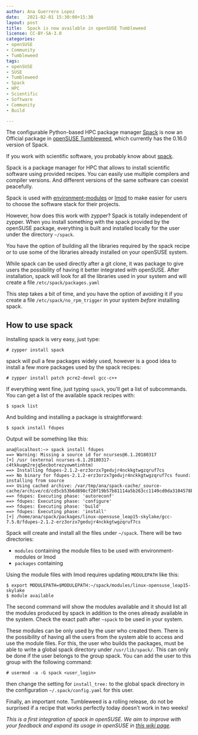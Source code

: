 ```yaml
---
author: Ana Guerrero Lopez
date:   2021-02-01 15:30:00+15:30
layout: post
title:  Spack is now available in openSUSE Tumbleweed
license: CC-BY-SA-3.0
categories:
- openSUSE
- Community
- Tumbleweed
tags:
- openSUSE
- SUSE
- Tumbleweed
- Spack
- HPC
- Scientific 
- Software
- Community
- Build

---
```


The configurable Python-based HPC package manager [Spack](https://spack.io/) is now an Official package in [openSUSE Tumbleweed](https://software.opensuse.org/distributions/tumbleweed), which currently has the 0.16.0 version of Spack.

If you work with scientific software, you probably know about [spack](https://software.opensuse.org/package/spack).

Spack is a package manager for HPC that allows to install scientific software using provided recipes. You can easily use multiple compilers and compiler versions. And different versions of the same software can coexist peacefully.

Spack is used with [environment-modules](http://modules.sourceforge.net/) or [lmod](https://lmod.readthedocs.io/en/latest/) to make easier for users to choose the software stack for their projects.

However, how does this work with zypper? Spack is totally independent of zypper. When you install something with the spack provided by the openSUSE package, everything is built and installed locally for the user under the directory `~/spack`.

You have the option of building all the libraries required by the spack recipe or to use some of the libraries already installed on your openSUSE system.

While spack can be used directly after a git clone, it was package to give users the possibility of having it better integrated with openSUSE. After installation, spack will look for all the libraries used in your system and will create a file `/etc/spack/packages.yaml`

This step takes a bit of time, and you have the option of avoiding it if you create a file `/etc/spack/no_rpm_trigger` in your system *before* installing spack.

## How to use spack

Installing spack is very easy, just type:

    # zypper install spack

spack will pull a few packages widely used, however is a good idea to install a few more packages used by the spack recipes:

    # zypper install patch pcre2-devel gcc-c++

If everything went fine, just typing `spack`, you'll get a list of subcommands. You can get a list of the available spack recipes with:

    $ spack list

And building and installing a package is straightforward:

    $ spack install fdupes

Output will be something like this:

```
ana@localhost:~> spack install fdupes
==> Warning: Missing a source id for ncurses@6.1.20180317
[+] /usr (external ncurses-6.1.20180317-c4tkkuqm2rejq5ecbotrezyowmtinhtm)
==> Installing fdupes-2.1.2-erz3orzx7gedujr4nckkgtwgzqruf7cs
==> No binary for fdupes-2.1.2-erz3orzx7gedujr4nckkgtwgzqruf7cs found: installing from source
==> Using cached archive: /var/tmp/ana/spack-cache/_source-cache/archive/cd/cd5cb53b6d898cf20f19b57b81114a5b263cc1149cd0da3104578b083b2837bd.tar.gz
==> fdupes: Executing phase: 'autoreconf'
==> fdupes: Executing phase: 'configure'
==> fdupes: Executing phase: 'build'
==> fdupes: Executing phase: 'install'
[+] /home/ana/spack/packages/linux-opensuse_leap15-skylake/gcc-7.5.0/fdupes-2.1.2-erz3orzx7gedujr4nckkgtwgzqruf7cs

```

Spack will create and install all the files under `~/spack`. There will be two directories: 
* `modules` containing the module files to be used with environment-modules or lmod
* `packages` containing

Using the module files with lmod requires updating `MODULEPATH` like this:

    $ export MODULEPATH=$MODULEPATH:~/spack/modules/linux-opensuse_leap15-skylake
    $ module available

The second command will show the modules available and it should list all the modules produced by spack in addition to the ones already available in the system. Check the exact path after `~spack` to be used in your system.

These modules can be only used by the user who created them. There is the possibility of having all the users from the system able to access and use the module files.
For this, the user who builds the packages, must be able to write a global spack  directory under `/usr/lib/spack/`. This can only be done if the user belongs
to the group spack. You can add the user to this group with the following command:

    # usermod -a -G spack <user_login>

then change the setting for `install_tree:` to the global spack directory in the
configuration `~/.spack/config.yaml` for this user.


Finally, an important note. Tumbleweed is a rolling release, do not be surprised if a recipe that works perfectly today doesn't work in two weeks!

*This is a first integration of spack in openSUSE. We aim to improve with your feedback and expand its usage in openSUSE in [this wiki page](https://en.opensuse.org/HPC:spack).*


